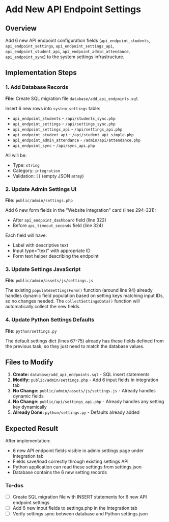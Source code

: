 <!-- fb77bbc1-95bd-4c26-a80f-4e99e364cbc2 d2fca6fd-d39f-4fbe-aa24-a6159e6c24a5 -->
# Add New API Endpoint Settings

## Overview

Add 6 new API endpoint configuration fields (`api_endpoint_students`, `api_endpoint_settings`, `api_endpoint_settings_api`, `api_endpoint_student_api`, `api_endpoint_admin_attendance`, `api_endpoint_sync`) to the system settings infrastructure.

## Implementation Steps

### 1. Add Database Records

**File:** Create SQL migration file `database/add_api_endpoints.sql`

Insert 6 new rows into `system_settings` table:

- `api_endpoint_students` - `/api/students_sync.php`
- `api_endpoint_settings` - `/api/settings_sync.php`
- `api_endpoint_settings_api` - `/api/settings_api.php`
- `api_endpoint_student_api` - `/api/student_api_simple.php`
- `api_endpoint_admin_attendance` - `/admin/api/attendance.php`
- `api_endpoint_sync` - `/api/sync_api.php`

All will be:

- Type: `string`
- Category: `integration`
- Validation: `[]` (empty JSON array)

### 2. Update Admin Settings UI

**File:** `public/admin/settings.php`

Add 6 new form fields in the "Website Integration" card (lines 294-331):

- After `api_endpoint_dashboard` field (line 322)
- Before `api_timeout_seconds` field (line 324)

Each field will have:

- Label with descriptive text
- Input type="text" with appropriate ID
- Form text helper describing the endpoint

### 3. Update Settings JavaScript

**File:** `public/admin/assets/js/settings.js`

The existing `populateSettingsForm()` function (around line 94) already handles dynamic field population based on setting keys matching input IDs, so no changes needed. The `collectSettingsData()` function will automatically collect the new fields.

### 4. Update Python Settings Defaults

**File:** `python/settings.py`

The default settings dict (lines 67-75) already has these fields defined from the previous task, so they just need to match the database values.

## Files to Modify

1. **Create:** `database/add_api_endpoints.sql` - SQL insert statements
2. **Modify:** `public/admin/settings.php` - Add 6 input fields in integration tab
3. **No Change:** `public/admin/assets/js/settings.js` - Already handles dynamic fields
4. **No Change:** `public/api/settings_api.php` - Already handles any setting key dynamically
5. **Already Done:** `python/settings.py` - Defaults already added

## Expected Result

After implementation:

- 6 new API endpoint fields visible in admin settings page under Integration tab
- Fields save/load correctly through existing settings API
- Python application can read these settings from settings.json
- Database contains the 6 new setting records

### To-dos

- [ ] Create SQL migration file with INSERT statements for 6 new API endpoint settings
- [ ] Add 6 new input fields to settings.php in the Integration tab
- [ ] Verify settings sync between database and Python settings.json